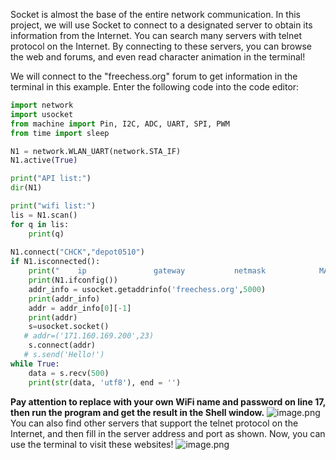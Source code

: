 Socket is almost the base of the entire network communication. In this project, we will use Socket to connect to a designated server to obtain its information from the Internet. You can search many servers with telnet protocol on the Internet. By connecting to these servers, you can browse the web and forums, and even read character animation in the terminal!


We will connect to the "freechess.org" forum to get information in the terminal in this example.
Enter the following code into the code editor:
```python
import network
import usocket
from machine import Pin, I2C, ADC, UART, SPI, PWM
from time import sleep

N1 = network.WLAN_UART(network.STA_IF)
N1.active(True)

print("API list:")
dir(N1)

print("wifi list:")
lis = N1.scan()
for q in lis:
    print(q)
    
N1.connect("CHCK","depot0510")
if N1.isconnected():
    print("    ip               gateway           netmask            MAC            ssid")
    print(N1.ifconfig())
    addr_info = usocket.getaddrinfo('freechess.org',5000)
    print(addr_info)
    addr = addr_info[0][-1]
    print(addr)
    s=usocket.socket()
   # addr=('171.160.169.200',23)
    s.connect(addr)
   # s.send('Hello!')
while True:
    data = s.recv(500)
    print(str(data, 'utf8'), end = '')
```
**Pay attention to replace with your own WiFi name and password on line 17, then run the program and get the result in the Shell window.**
![image.png](https://files.seeedstudio.com/wiki/Wio_RP2040_mini_Dev_Board-Onboard_Wifi/demo_20.png)
You can also find other servers that support the telnet protocol on the Internet, and then fill in the server address and port as shown. Now, you can use the terminal to visit these websites!
![image.png](https://files.seeedstudio.com/wiki/Wio_RP2040_mini_Dev_Board-Onboard_Wifi/demo_21.png)
## 
